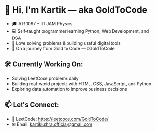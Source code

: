 # 👋 Hi, I'm Kartik — aka GoldToCode

- 🎓 AIR 1097 – IIT JAM Physics
- 💻 Self-taught programmer learning Python, Web Development, and DSA
- 🧠 Love solving problems & building useful digital tools
- 🎯 On a journey from Gold to Code — #GoldToCode

## 🛠 Currently Working On:
- Solving LeetCode problems daily
- Building real-world projects with HTML, CSS, JavaScript, and Python
- Exploring data automation to improve business decisions

## 📫 Let's Connect:
- 🧠 LeetCode: https://leetcode.com/GoldToCode/
- ✉ Email: kartikluthra.official@gmail.com
